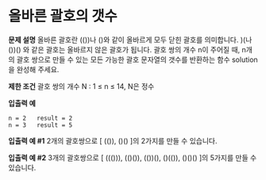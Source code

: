 # 올바른 괄호의 갯수

**문제 설명**
올바른 괄호란 (())나 ()와 같이 올바르게 모두 닫힌 괄호를 의미합니다. )(나 ())() 와 같은 괄호는 올바르지 않은 괄호가 됩니다. 괄호 쌍의 개수 n이 주어질 때, n개의 괄호 쌍으로 만들 수 있는 모든 가능한 괄호 문자열의 갯수를 반환하는 함수 solution을 완성해 주세요.

**제한 조건**
괄호 쌍의 개수 N : 1 ≤ n ≤ 14, N은 정수

**입출력 예**

```
n = 2	result = 2
n = 3	result = 5
```

**입출력 예 #1**
2개의 괄호쌍으로 [ (()), ()() ]의 2가지를 만들 수 있습니다.

**입출력 예 #2**
3개의 괄호쌍으로 [ ((())), (()()), (())(), ()(()), ()()() ]의 5가지를 만들 수 있습니다.